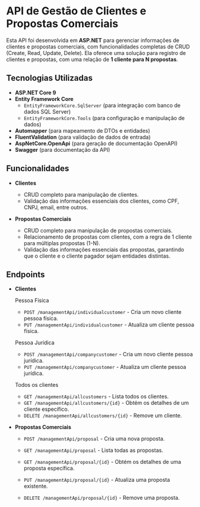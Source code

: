 # API de Gestão de Clientes e Propostas Comerciais

Esta API foi desenvolvida em **ASP.NET** para gerenciar informações de clientes e propostas comerciais, com funcionalidades completas de CRUD (Create, Read, Update, Delete). Ela oferece uma solução para registro de clientes e propostas, com uma relação de **1 cliente para N propostas**.

## Tecnologias Utilizadas

- **ASP.NET Core 9**
- **Entity Framework Core**
  - `EntityFrameworkCore.SqlServer` (para integração com banco de dados SQL Server)
  - `EntityFrameworkCore.Tools` (para configuração e manipulação de dados)
- **Automapper** (para mapeamento de DTOs e entidades)
- **FluentValidation** (para validação de dados de entrada)
- **AspNetCore.OpenApi** (para geração de documentação OpenAPI)
- **Swagger** (para documentação da API)

## Funcionalidades

- **Clientes**
  - CRUD completo para manipulação de clientes.
  - Validação das informações essenciais dos clientes, como CPF, CNPJ, email, entre outros.

- **Propostas Comerciais**
  - CRUD completo para manipulação de propostas comerciais.
  - Relacionamento de propostas com clientes, com a regra de 1 cliente para múltiplas propostas (1-N).
  - Validação das informações essenciais das propostas, garantindo que o cliente e o cliente pagador sejam entidades distintas.

## Endpoints

- **Clientes**

  Pessoa Física
  - `POST /managementApi/individualcustomer` - Cria um novo cliente pessoa física.
  - `PUT /managementApi/individualcustomer` - Atualiza um cliente pessoa física.

  Pessoa Jurídica
  - `POST /managementApi/companycustomer` - Cria um novo cliente pessoa jurídica.
  - `PUT /managementApi/companycustomer` - Atualiza um cliente pessoa jurídica.

  Todos os clientes
  - `GET /managementApi/allcustomers` - Lista todos os clientes.
  - `GET /managementApi/allcustomers/{id}` - Obtém os detalhes de um cliente específico.
  - `DELETE /managementApi/allcustomers/{id}` - Remove um cliente.

- **Propostas Comerciais**

  - `POST /managementApi/proposal` - Cria uma nova proposta.
    
  - `GET /managementApi/proposal` - Lista todas as propostas.
    
  - `GET /managementApi/proposal/{id}` - Obtém os detalhes de uma proposta específica.
    
  - `PUT /managementApi/proposal/{id}` - Atualiza uma proposta existente.
    
  - `DELETE /managementApi/proposal/{id}` - Remove uma proposta.
